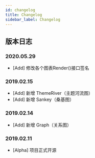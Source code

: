 ```yaml
---
id: changelog
title: Changelog
sidebar_label: Changelog
---
```


## 版本日志
### 2020.05.29
* [Add] 修改各个图表Render()接口签名

### 2019.02.15

* [Add] 新增 ThemeRiver（主题河流图）
* [Add] 新增 Sankey（桑基图）

### 2019.02.14

* [Add] 新增 Graph（关系图）

### 2019.02.11
* [Alpha] 项目正式开源
